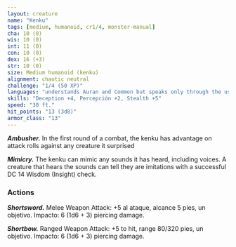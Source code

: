 ```yaml
---
layout: creature
name: "Kenku"
tags: [medium, humanoid, cr1/4, monster-manual]
cha: 10 (0)
wis: 10 (0)
int: 11 (0)
con: 10 (0)
dex: 16 (+3)
str: 10 (0)
size: Medium humanoid (kenku)
alignment: chaotic neutral
challenge: "1/4 (50 XP)"
languages: "understands Auran and Common but speaks only through the use of its Mimicry trait"
skills: "Deception +4, Percepción +2, Stealth +5"
speed: "30 ft."
hit_points: "13 (3d8)"
armor_class: "13"
---
```


***Ambusher.*** In the first round of a combat, the kenku has advantage on attack rolls against any creature it surprised

***Mimicry.*** The kenku can mimic any sounds it has heard, including voices. A creature that hears the sounds can tell they are imitations with a successful DC 14 Wisdom (Insight) check.

### Actions

***Shortsword.*** Melee Weapon Attack: +5 al ataque, alcance 5 pies, un objetivo. Impacto: 6 (1d6 + 3) piercing damage.

***Shortbow.*** Ranged Weapon Attack: +5 to hit, range 80/320 pies, un objetivo. Impacto: 6 (1d6 + 3) piercing damage.